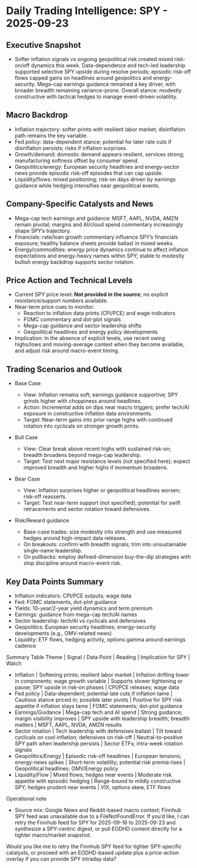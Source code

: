 # Daily Trading Intelligence: SPY - 2025-09-23

## Executive Snapshot
- Softer inflation signals vs ongoing geopolitical risk created mixed risk-on/off dynamics this week. Data-dependence and tech-led leadership supported selective SPY upside during resolve periods; episodic risk-off flows capped gains on headlines around geopolitics and energy-security. Mega-cap earnings guidance remained a key driver, with broader breadth remaining variance-prone. Overall stance: modestly constructive with tactical hedges to manage event-driven volatility.

## Macro Backdrop
- Inflation trajectory: softer prints with resilient labor market; disinflation path remains the key variable.
- Fed policy: data-dependent stance; potential for later rate cuts if disinflation persists; risks if inflation surprises.
- Growth/demand: domestic demand appears resilient, services strong; manufacturing softness offset by consumer spend.
- Geopolitics/energy: European security headlines and energy-sector news provide episodic risk-off episodes that can cap upside.
- Liquidity/flows: mixed positioning; risk-on days driven by earnings guidance while hedging intensifies near geopolitical events.

## Company-Specific Catalysts and News
- Mega-cap tech earnings and guidance: MSFT, AAPL, NVDA, AMZN remain pivotal; margins and AI/cloud spend commentary increasingly shape SPY’s trajectory.
- Financials: rate/loan growth commentary influence SPY’s financials exposure; healthy balance sheets provide ballast in mixed weeks.
- Energy/commodities: energy price dynamics continue to affect inflation expectations and energy-heavy names within SPY; stable to modestly bullish energy backdrop supports sector rotation.

## Price Action and Technical Levels
- Current SPY price level: **Not provided in the source**; no explicit resistance/support numbers available.
- Near-term price cues to monitor:
  - Reaction to inflation data prints (CPI/PCE) and wage indicators
  - FOMC commentary and dot-plot signals
  - Mega-cap guidance and sector leadership shifts
  - Geopolitical headlines and energy policy developments
- Implication: In the absence of explicit levels, use recent swing highs/lows and moving-average context when they become available, and adjust risk around macro-event timing.

## Trading Scenarios and Outlook
- Base Case
  - View: Inflation remains soft; earnings guidance supportive; SPY grinds higher with choppiness around headlines.
  - Action: Incremental adds on dips near macro triggers; prefer tech/AI exposure in constructive inflation data environments.
  - Target: Near-term gains into prior range highs with continued rotation into cyclicals on stronger growth prints.
- Bull Case
  - View: Clear break above recent highs with sustained risk-on; breadth broadens beyond mega-cap leadership.
  - Target: Test next major resistance levels (not specified here); expect improved breadth and higher highs if momentum broadens.
- Bear Case
  - View: Inflation surprises higher or geopolitical headlines worsen; risk-off reasserts.
  - Target: Test near-term support (not specified); potential for swift retracements and sector rotation toward defensives.

- Risk/Reward guidance
  - Base-case trades: size modestly into strength and use measured hedges around high-impact data releases.
  - On breakouts: confirm with breadth signals; trim into unsustainable single-name leadership.
  - On pullbacks: employ defined-dimension buy-the-dip strategies with stop discipline around macro-event risk.

## Key Data Points Summary
- Inflation indicators: CPI/PCE outputs; wage data
- Fed: FOMC statements, dot-plot guidance
- Yields: 10-year/2-year yield dynamics and term premium
- Earnings: guidance from mega-cap tech/AI names
- Sector leadership: tech/AI vs cyclicals and defensives
- Geopolitics: European security headlines; energy-security developments (e.g., OMV-related news)
- Liquidity: ETF flows, hedging activity, options gamma around earnings cadence

Summary Table
Theme | Signal / Data Point | Reading | Implication for SPY | Watch
- Inflation | Softening prints; resilient labor market | Inflation drifting lower in components; wage growth variable | Supports slower tightening or pause; SPY upside in risk-on phases | CPI/PCE releases; wage data
- Fed policy | Data-dependent; potential late cuts if inflation tame | Cautious stance priced in; possible later pivots | Positive for SPY risk appetite if inflation stays tame | FOMC statements; dot-plot guidance
- Earnings/Guidance | Mega-cap tech and AI spend | Strong guidance; margin visibility improves | SPY upside with leadership breadth; breadth matters | MSFT, AAPL, NVDA, AMZN results
- Sector rotation | Tech leadership with defensives ballast | Tilt toward cyclicals on cool inflation; defensives on risk-off | Neutral-to-positive SPY path when leadership persists | Sector ETFs; intra-week rotation signals
- Geopolitics/Energy | Episodic risk-off headlines | European tensions; energy-news spikes | Short-term volatility; potential risk premia rises | Geopolitical headlines; OMV/Energy policy
- Liquidity/Flow | Mixed flows; hedges near events | Moderate risk appetite with episodic hedging | Range-bound to mildly constructive SPY; hedges prudent near events | VIX, options skew, ETF flows

Operational note
- Source mix: Google News and Reddit-based macro context; Finnhub SPY feed was unavailable due to a FileNotFoundError. If you’d like, I can retry the Finnhub feed for SPY for 2025-09-16 to 2025-09-23 and synthesize a SPY-centric digest, or pull EODHD content directly for a tighter macro/market snapshot.

Would you like me to retry the Finnhub SPY feed for tighter SPY-specific catalysts, or proceed with an EODHD-based update plus a price-action overlay if you can provide SPY intraday data?